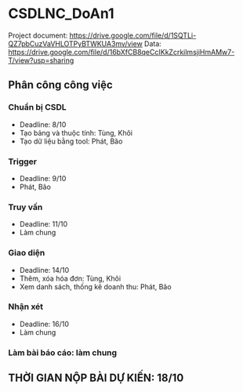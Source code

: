 # CSDLNC_DoAn1
Project document:
   https://drive.google.com/file/d/1SQTLi-QZ7pbCuzVaVHLOTPyBTWKUA3mv/view
Data:
   https://drive.google.com/file/d/16bXfCB8qeCcIKkZcrkilmsjiHmAMw7-T/view?usp=sharing

## Phân công công việc
### Chuẩn bị CSDL 
  - Deadline: 8/10
  - Tạo bảng và thuộc tính: Tùng, Khôi
  - Tạo dữ liệu bằng tool: Phát, Bão
### Trigger
  - Deadline: 9/10
  - Phát, Bão
### Truy vấn
  - Deadline: 11/10
  - Làm chung
### Giao diện
  - Deadline: 14/10
  - Thêm, xóa hóa đơn: Tùng, Khôi
  - Xem danh sách, thống kê doanh thu: Phát, Bão
### Nhận xét
  - Deadline: 16/10
  - Làm chung
### Làm bài báo cáo: làm chung

## THỜI GIAN NỘP BÀI DỰ KIẾN: 18/10
